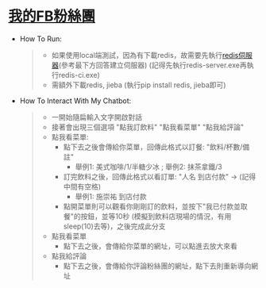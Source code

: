 ﻿# **[我的FB粉絲團](https://www.facebook.com/%E7%B7%9A%E4%B8%8A%E8%A8%82%E8%B3%BC%E9%A3%B2%E6%96%99%E5%B9%B3%E5%8F%B0-1986065674805738/?modal=admin_todo_tour)**
* How To Run:
	>   * 如果使用local端測試，因為有下載redis，故需要先執行[redis伺服器](https://segmentfault.com/q/1010000003813743)(參考最下方回答建立伺服器) (記得先執行redis-server.exe再執行redis-ci.exe)
	>   * 需額外下載redis, jieba (執行pip install redis, jieba即可)
	
* How To Interact With My Chatbot:
	>   * 一開始隨扁輸入文字開啟對話
	>   * 接著會出現三個選項 "點我訂飲料" "點我看菜單" "點我給評論"
	>   * 點我看菜單: 
	>       * 點下去之後會傳給你菜單，回傳此格式以訂餐: "飲料/杯數/備註"
	>		    * 舉例1: 美式咖啡/1/半糖少冰 ; 舉例2: 抹茶拿鐵/3
	>		* 訂完飲料之後，回傳此格式以看訂單: "人名 到店付款" -> (記得中間有空格)
	>		    * 舉例1: 施崇祐 到店付款
	>		* 點開菜單則可以觀看你剛剛訂的飲料，並按下"我已付款並取餐"的按鈕，並等10秒 (模擬到飲料店現場的情況，有用sleep(10)去等)，之後完成此分支
	>    * 點我看菜單
	>        * 點下去之後，會傳給你菜單的網址，可以點進去放大來看
	>    * 點我給評論
	>        * 點下去之後，會傳給你評論粉絲團的網址，點下去則重新導向網址
